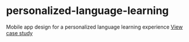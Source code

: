 # personalized-language-learning
Mobile app design for a personalized language learning experience
[View case study](https://oriane212.github.io/personalized-language-learning)
